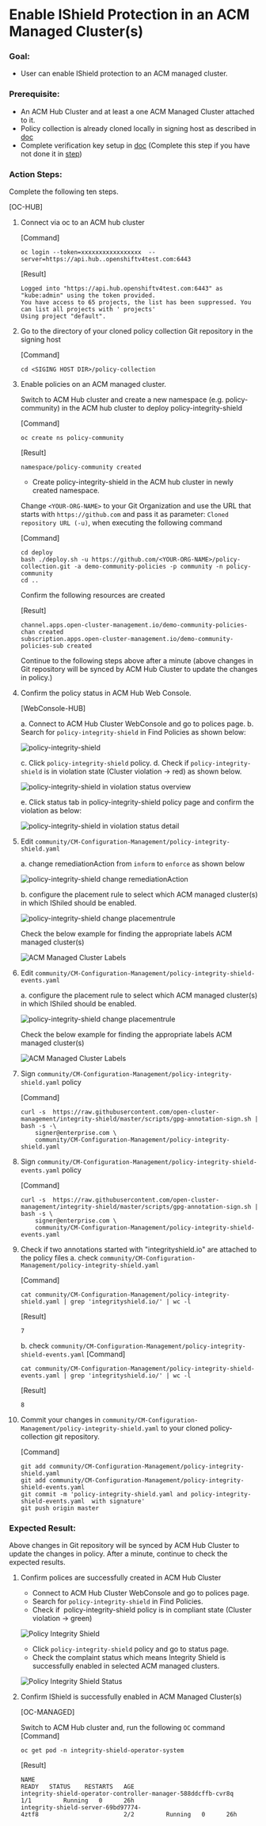 # Enable IShield Protection in an ACM Managed Cluster(s)

### Goal:
- User can enable IShield protection to an ACM managed cluster.

### Prerequisite: 
 - An ACM Hub Cluster and at least a one ACM Managed Cluster attached to it.
 - Policy collection is already cloned locally in signing host as described in [doc](../prerequisite-setup/GIT_CLONE_POLICY_COLLECTION.md)
 - Complete verification key setup in [doc](VERIFICATION_KEY_SETUP.md) (Complete this step if you have not done it in [step](VERIFICATION_KEY_SETUP.md))
 
### Action Steps:
 
 Complete the following ten steps.
 
 [OC-HUB]
 
 1. Connect via oc to an ACM hub cluster
    
    [Command]
    ```
    oc login --token=xxxxxxxxxxxxxxxxx  --server=https://api.hub..openshiftv4test.com:6443
    ```
    [Result]
    ```
    Logged into "https://api.hub.openshiftv4test.com:6443" as "kube:admin" using the token provided.
    You have access to 65 projects, the list has been suppressed. You can list all projects with ' projects'
    Using project "default".
    ```
 2. Go to the directory of your cloned policy collection Git repository in the signing host

    [Command]
    ```
    cd <SIGING HOST DIR>/policy-collection
    ```
 
 3. Enable policies on an ACM managed cluster.
    
    Switch to ACM Hub cluster and create a new namespace (e.g. policy-community) in the ACM hub cluster to deploy policy-integrity-shield
    
    [Command]
    ```
    oc create ns policy-community
    ```
    
    [Result]
    ```
    namespace/policy-community created
    ```
    -  Create policy-integrity-shield in the ACM hub cluster in newly created namespace.
    
    Change `<YOUR-ORG-NAME>` to your Git Organization and use the URL that starts with `https://github.com` and pass it as parameter: `Cloned repository URL (-u)`, when executing the following command
    
    [Command] 
    ```
    cd deploy
    bash ./deploy.sh -u https://github.com/<YOUR-ORG-NAME>/policy-collection.git -a demo-community-policies -p community -n policy-community
    cd ..
    ```
    
    Confirm the following resources are created
    
    [Result] 
    ```
    channel.apps.open-cluster-management.io/demo-community-policies-chan created
    subscription.apps.open-cluster-management.io/demo-community-policies-sub created
    ```
    
    Continue to the following steps above after a minute (above changes in Git repository will be synced by ACM Hub Cluster to update the changes in policy.)
   
 4. Confirm the policy status in  ACM Hub Web Console.
 
    [WebConsole-HUB]

    a. Connect to ACM Hub Cluster WebConsole and go to polices page.
    b. Search for `policy-integrity-shield` in Find Policies as shown below:
    
    ![policy-integrity-shield](../images/policy-violation-after-init.PNG)
    
    
    c. Click `policy-integrity-shield` policy.
    d. Check if `policy-integrity-shield` is in violation  state (Cluster violation -> red) as shown below.
    
    ![policy-integrity-shield in violation status overview ](../images/policy-violation-after-init-status.PNG)
     
    e. Click status tab in policy-integrity-shield policy page and confirm the violation as below:
       
    ![policy-integrity-shield in violation status detail](../images/policy-violation-after-init-status-detail.PNG)

   
 5. Edit `community/CM-Configuration-Management/policy-integrity-shield.yaml`
    
    a. change remediationAction from `inform` to `enforce` as shown below
    
    ![policy-integrity-shield change remediationAction ](../images/policy-violation-after-init-edit.PNG)
    
    b. configure the placement rule to select which ACM managed cluster(s) in which IShiled should be enabled.
    
    ![policy-integrity-shield change placementrule ](../images/policy-violation-after-init-edit-placement.PNG)
    
    Check the below example for finding the appropriate labels ACM managed cluster(s) 
       
    ![ACM Managed Cluster Labels](../images/acm-managed-cluster-label.PNG)
    
 6. Edit `community/CM-Configuration-Management/policy-integrity-shield-events.yaml`
 
    a. configure the placement rule to select which ACM managed cluster(s) in which IShiled should be enabled.
    
    ![policy-integrity-shield change placementrule ](../images/policy-violation-after-init-edit-placement.PNG)
    
    Check the below example for finding the appropriate labels ACM managed cluster(s) 
       
    ![ACM Managed Cluster Labels](../images/acm-managed-cluster-label.PNG)
 
 7. Sign `community/CM-Configuration-Management/policy-integrity-shield.yaml` policy
 
    [Command]
    ```
    curl -s  https://raw.githubusercontent.com/open-cluster-management/integrity-shield/master/scripts/gpg-annotation-sign.sh | bash -s -\
        signer@enterprise.com \
        community/CM-Configuration-Management/policy-integrity-shield.yaml
    ```
 8. Sign `community/CM-Configuration-Management/policy-integrity-shield-events.yaml` policy
 
    [Command]
    ```
    curl -s  https://raw.githubusercontent.com/open-cluster-management/integrity-shield/master/scripts/gpg-annotation-sign.sh | bash -s \
        signer@enterprise.com \
        community/CM-Configuration-Management/policy-integrity-shield-events.yaml
    ```
 9. Check if two annotations started with "integrityshield.io" are attached to the policy files
    a. check `community/CM-Configuration-Management/policy-integrity-shield.yaml`
 
    [Command]
    ```
    cat community/CM-Configuration-Management/policy-integrity-shield.yaml | grep 'integrityshield.io/' | wc -l
    ```
    [Result]
    ```
    7
    ```
    b. check `community/CM-Configuration-Management/policy-integrity-shield-events.yaml`
    [Command]
    ```
    cat community/CM-Configuration-Management/policy-integrity-shield-events.yaml | grep 'integrityshield.io/' | wc -l
    ```
    [Result]
    ```
    8
    ```    
 6. Commit your changes in `community/CM-Configuration-Management/policy-integrity-shield.yaml` to your cloned policy-collection git repository.

    [Command]
    ```
    git add community/CM-Configuration-Management/policy-integrity-shield.yaml
    git add community/CM-Configuration-Management/policy-integrity-shield-events.yaml
    git commit -m 'policy-integrity-shield.yaml and policy-integrity-shield-events.yaml  with signature'
    git push origin master
    ```

    
### Expected Result:
 
Above changes in Git repository will be synced by ACM Hub Cluster to update the changes in policy.
After a minute, continue to check the expected results.

 1. Confirm polices are successfully created in ACM Hub Cluster
    - Connect to ACM Hub Cluster WebConsole and go to polices page.
    - Search for `policy-integrity-shield`  in Find Policies.  
    - Check if  policy-integrity-shield policy is in compliant state (Cluster violation -> green)

    ![Policy Integrity Shield](../images/policy-integrity-shield.PNG) 
    
    - Click  `policy-integrity-shield`  policy and go to status page. 
    - Check the complaint status which means Integrity Shield is successfully enabled in selected ACM managed clusters.
    
    ![Policy Integrity Shield Status](../images/policy-integrity-shield-status.PNG) 
    
 2. Confirm IShield is successfully enabled in ACM Managed Cluster(s)
 
    [OC-MANAGED]
    
    Switch to ACM Hub cluster and, run the following `OC` command
    [Command]
    ```
    oc get pod -n integrity-shield-operator-system
    ```
    
    [Result]
    ```
    NAME                                                           READY   STATUS    RESTARTS   AGE
    integrity-shield-operator-controller-manager-588ddcffb-cvr8q   1/1         Running   0      26h
    integrity-shield-server-69bd97774-4ztf8                        2/2         Running   0      26h
    ```

 
 
